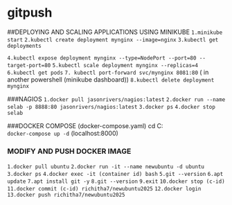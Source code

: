 # gitpush
##DEPLOYING AND SCALING APPLICATIONS USING MINIKUBE
 `1.minikube start`
 `2.kubectl create deployment mynginx --image=nginx`
 `3.kubectl get deployments`
 
 `4.kubectl expose deployment mynginx --type=NodePort --port=80 --target-port=80`
 `5.kubectl scale deployment mynginx --replicas=4`
 `6.kubectl get pods`
`7. kubectl port-forward svc/mynginx 8081:80`
( in another powershell (minikube dashboard))
 `8.kubectl delete deployment mynginx`

###NAGIOS
`1.docker pull jasonrivers/nagios:latest`
`2.docker run --name selab -p 8888:80 jasonrivers/nagios:latest`
`3.docker ps`
`4.docker stop selab`

###DOCKER COMPOSE
(docker-compose.yaml)
cd C:\
`docker-compose up -d`
(localhost:8000)

### MODIFY AND PUSH DOCKER IMAGE
`1.docker pull ubuntu`
`2.docker run -it --name newubuntu -d ubuntu`
`3.docker ps`
`4.docker exec -it (container id) bash`
`5.git --version`
`6.apt update`
`7.apt install git -y`
`8.git --version`
`9.exit`
`10.docker stop (c-id)`
`11.docker commit (c-id) richitha7/newubuntu2025`
`12.docker login`
`13.docker push richitha7/newubuntu2025`

